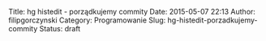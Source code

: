 Title: hg histedit - porządkujemy commity
Date: 2015-05-07 22:13
Author: filipgorczynski
Category: Programowanie
Slug: hg-histedit-porzadkujemy-commity
Status: draft



